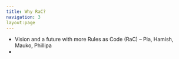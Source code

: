 ```yaml
---
title: Why RaC?
navigation: 3
layout:page
---
```


* Vision and a future with more Rules as Code (RaC) – Pia, Hamish, Mauko, Phillipa
* 
